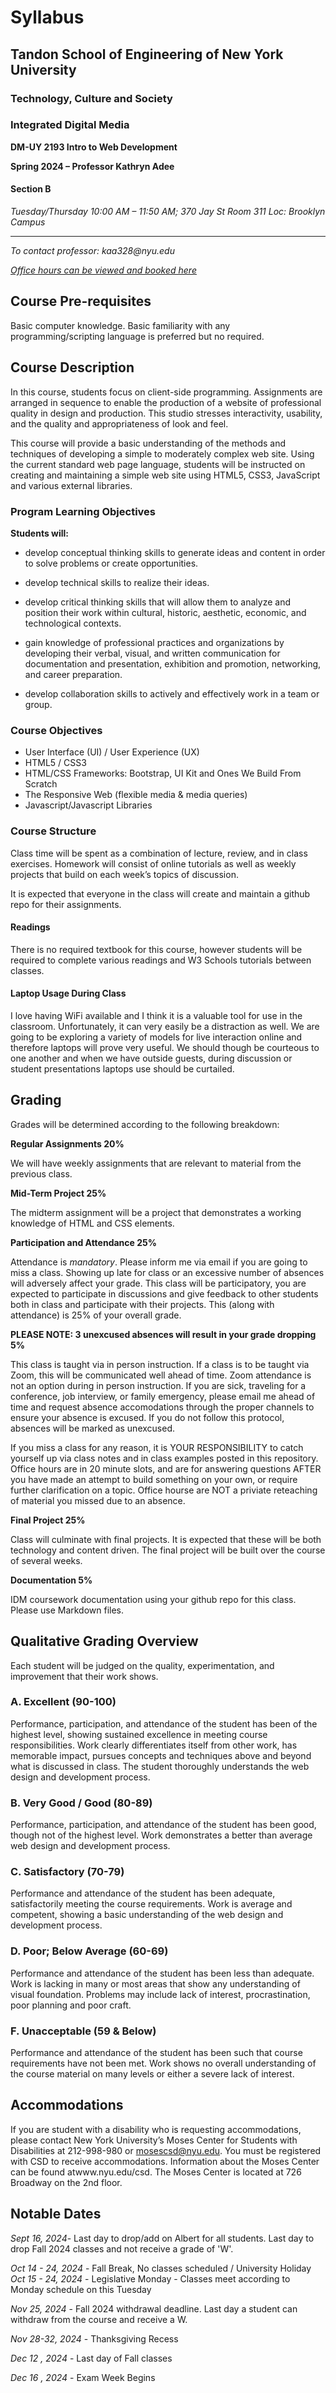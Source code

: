 # Syllabus

## Tandon School of Engineering of New York University

### Technology, Culture and Society

### Integrated Digital Media

**DM-UY 2193 Intro to Web Development**

**Spring 2024 – Professor Kathryn Adee**

#### Section B

_Tuesday/Thursday 10:00 AM – 11:50 AM;
370 Jay St Room 311
Loc: Brooklyn Campus_

---

_To contact professor: kaa328@nyu.edu_

_[Office hours can be viewed and booked here](https://calendar.google.com/calendar/selfsched?sstoken=UUNXcDRjZFIwTXZDfGRlZmF1bHR8NDkzNWVkOWUxNGI3M2FkZTJlYTY0YjU0ZmRiNjJiYTE)_

## Course Pre-requisites

Basic computer knowledge. Basic familiarity with any programming/scripting language is preferred but no required.

## Course Description

In this course, students focus on client-side programming. Assignments are arranged in sequence to enable the production of a website of professional quality in design and production. This studio stresses interactivity, usability, and the quality and appropriateness of look and feel.

This course will provide a basic understanding of the methods and techniques of developing a simple to moderately complex web site. Using the current standard web page language, students will be instructed on creating and maintaining a simple web site using HTML5, CSS3, JavaScript and various external libraries.

### Program Learning Objectives

**Students will:**

- develop conceptual thinking skills to generate ideas and content in order to solve problems or create opportunities.

- develop technical skills to realize their ideas.

- develop critical thinking skills that will allow them to analyze and position their work within cultural, historic, aesthetic, economic, and technological contexts.

- gain knowledge of professional practices and organizations by developing their verbal, visual, and written communication for documentation and presentation, exhibition and promotion, networking, and career preparation.

- develop collaboration skills to actively and effectively work in a team or group.

### Course Objectives

- User Interface (UI) / User Experience (UX)
- HTML5 / CSS3
- HTML/CSS Frameworks: Bootstrap, UI Kit and Ones We Build From Scratch
- The Responsive Web (flexible media & media queries)
- Javascript/Javascript Libraries

### Course Structure

Class time will be spent as a combination of lecture, review, and in class exercises. Homework will consist of online tutorials as well as weekly projects that build on each week’s topics of discussion.

It is expected that everyone in the class will create and maintain a github repo for their assignments.

#### Readings

There is no required textbook for this course, however students will be required to complete various readings and W3 Schools tutorials between classes.

#### Laptop Usage During Class

I love having WiFi available and I think it is a valuable tool for use in the classroom. Unfortunately, it can very easily be a distraction as well. We are going to be exploring a variety of models for live interaction online and therefore laptops will prove very useful. We should though be courteous to one another and when we have outside guests, during discussion or student presentations laptops use should be curtailed.

## Grading

Grades will be determined according to the following breakdown:

**Regular Assignments 20%**

We will have weekly assignments that are relevant to material from the previous class.

**Mid-Term Project 25%**

The midterm assignment will be a project that demonstrates a working knowledge of HTML and CSS elements.

**Participation and Attendance 25%**

Attendance is _mandatory_. Please inform me via email if you are going to miss a class. Showing up late for class or an excessive number of absences will adversely affect your grade. This class will be participatory, you are expected to participate in discussions and give feedback to other students both in class and participate with their projects. This (along with attendance) is 25% of your overall grade.

**PLEASE NOTE: 3 unexcused absences will result in your grade dropping 5%**

This class is taught via in person instruction. If a class is to be taught via Zoom, this will be communicated well ahead of time. Zoom attendance is not an option during in person instruction. If you are sick, traveling for a conference, job interview, or family emergency, please email me ahead of time and request absence accomodations through the proper channels to ensure your absence is excused. If you do not follow this protocol, absences will be marked as unexcused.

If you miss a class for any reason, it is YOUR RESPONSIBILITY to catch yourself up via class notes and in class examples posted in this repository. Office hours are in 20 minute slots, and are for answering questions AFTER you have made an attempt to build something on your own, or require further clarification on a topic. Office hourse are NOT a priviate reteaching of material you missed due to an absence.

**Final Project 25%**

Class will culminate with final projects. It is expected that these will be both technology and content driven. The final project will be built over the course of several weeks.

**Documentation 5%**

IDM coursework documentation using your github repo for this class. Please use Markdown files.

## Qualitative Grading Overview

Each student will be judged on the quality, experimentation, and improvement that their work shows.

### A. Excellent (90-100)

Performance, participation, and attendance of the student has been of the highest level, showing sustained excellence in meeting course responsibilities. Work clearly differentiates itself from other work, has memorable impact, pursues concepts and techniques above and beyond what is discussed in class. The student thoroughly understands the web design and development process.

### B. Very Good / Good (80-89)

Performance, participation, and attendance of the student has been good, though not of the highest level. Work demonstrates a better than average web design and development process.

### C. Satisfactory (70-79)

Performance and attendance of the student has been adequate, satisfactorily meeting the course requirements. Work is average and competent, showing a basic understanding of the web design and development process.

### D. Poor; Below Average (60-69)

Performance and attendance of the student has been less than adequate. Work is lacking in many or most areas that show any understanding of visual foundation. Problems may include lack of interest, procrastination, poor planning and poor craft.

### F. Unacceptable (59 & Below)

Performance and attendance of the student has been such that course requirements have not been met. Work shows no overall understanding of the course material on many levels or either a severe lack of interest.

## Accommodations

If you are student with a disability who is requesting accommodations, please contact New York University’s Moses Center for Students with Disabilities at 212-998-980 or mosescsd@nyu.edu. You must be registered with CSD to receive accommodations. Information about the Moses Center can be found atwww.nyu.edu/csd. The Moses Center is located at 726 Broadway on the 2nd floor.

## Notable Dates

_Sept 16, 2024_- Last day to drop/add on Albert for all students. Last day to drop Fall 2024 classes and not receive a grade of 'W'.

_Oct 14 - 24, 2024_ - Fall Break, No classes scheduled / University Holiday
_Oct 15 - 24, 2024_ - Legislative Monday - Classes meet according to Monday schedule on this Tuesday

_Nov 25, 2024_ - Fall 2024 withdrawal deadline. Last day a student can withdraw from the course and receive a W.

_Nov 28-32, 2024_ - Thanksgiving Recess

_Dec 12 , 2024_ - Last day of Fall classes

_Dec 16 , 2024_ - Exam Week Begins
